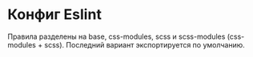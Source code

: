 # Конфиг Eslint

Правила разделены на base, css-modules, scss и scss-modules (css-modules + scss). Последний вариант экспортируется по умолчанию.
